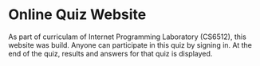 # Online Quiz Website
As part of curriculam of Internet Programming Laboratory (CS6512), this website was build.
Anyone can participate in this quiz by signing in. 
At the end of the quiz, results and answers for that quiz is displayed.

